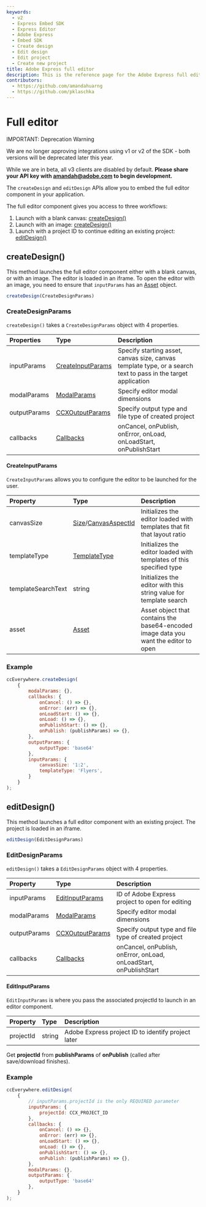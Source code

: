 ```yaml
---
keywords:
  - v2
  - Express Embed SDK
  - Express Editor
  - Adobe Express
  - Embed SDK
  - Create design
  - Edit design
  - Edit project
  - Create new project
title: Adobe Express full editor
description: This is the reference page for the Adobe Express full editor component.
contributors:
  - https://github.com/amandahuarng
  - https://github.com/pklaschka
---
```

# Full editor

<InlineAlert variant="error" slots="header, text1, text2" />

IMPORTANT: Deprecation Warning

We are no longer approving integrations using v1 or v2 of the SDK - both versions will be deprecated later this year.

While we are in beta, all v3 clients are disabled by default. **Please share your API key with amandah@adobe.com to begin development.**

The `createDesign` and `editDesign` APIs allow you to embed the full editor component in your application.

The full editor component gives you access to three workflows:

1. Launch with a blank canvas: [createDesign()](#createdesign)
2. Launch with an image: [createDesign()](#createdesign)
3. Launch with a project ID to continue editing an existing project: [editDesign()](#editdesign)

## createDesign()

This method launches the full editor component either with a blank canvas, or with an image. The editor is loaded in an iframe. To open the editor with an image, you need to ensure that `inputParams` has an [Asset](../shared_types/index.md#asset) object.

```js
createDesign(CreateDesignParams)
```

### CreateDesignParams

`createDesign()` takes a `CreateDesignParams` object with 4 properties.

| Properties | Type | Description
| :-- | :--| :--
| inputParams | [CreateInputParams](#createinputparams) | Specify starting asset, canvas size, canvas template type, or a search text to pass in the target application
| modalParams | [ModalParams](../shared_types/index.md#modalparams) | Specify editor modal dimensions
| outputParams | [CCXOutputParams](../shared_types/index.md#ccxoutputparams) | Specify output type and file type of created project
| callbacks | [Callbacks](../shared_types/index.md#callbacks) | onCancel, onPublish, onError, onLoad, onLoadStart, onPublishStart

#### CreateInputParams

`CreateInputParams` allows you to configure the editor to be launched for the user.

| Property | Type| Description
| :-- | :--| :--
| canvasSize| [Size](../shared_types/index.md#size)/[CanvasAspectId](../../../guides/full_editor/customization/index.md#canvasaspectid) | Initializes the editor loaded with templates that fit that layout ratio
| templateType | [TemplateType](../../../guides/full_editor/customization/index.md#templatetype) | Initializes the editor loaded with templates of this specified type
| templateSearchText | string | Initializes the editor with this string value for template search
| asset | [Asset](../shared_types/index.md#asset) | Asset object that contains the base64-encoded image data you want the editor to open

### Example

```js
ccEverywhere.createDesign(
    {
        modalParams: {},
        callbacks: {
            onCancel: () => {},
            onError: (err) => {},
            onLoadStart: () => {},
            onLoad: () => {},
            onPublishStart: () => {},
            onPublish: (publishParams) => {},
        },
        outputParams: { 
            outputType: 'base64'
        },
        inputParams: { 
            canvasSize: '1:2',
            templateType: 'Flyers',
        }
    }
); 
```

## editDesign()

This method launches a full editor component with an existing project. The project is loaded in an iframe.

```js
editDesign(EditDesignParams)
```

### EditDesignParams

`editDesign()` takes a `EditDesignParams` object with 4 properties.

| Property | Type | Description
| :-- | :--| :--
| inputParams | [EditInputParams](#editinputparams) | ID of Adobe Express project to open for editing
| modalParams | [ModalParams](../shared_types/index.md#modalparams) | Specify editor modal dimensions
| outputParams | [CCXOutputParams](../shared_types/index.md#ccxoutputparams) | Specify output type and file type of created project
| callbacks | [Callbacks](../shared_types/index.md#callbacks) | onCancel, onPublish, onError, onLoad, onLoadStart, onPublishStart

#### EditInputParams

`EditInputParams` is where you pass the associated projectId to launch in an editor component.
  
| Property | Type | Description
| :-- | :--| :--
| projectId| string | Adobe Express project ID to identify project later

Get **projectId** from **publishParams** of **onPublish** (called after save/download finishes).

### Example

```js
ccEverywhere.editDesign(
    {
        // inputParams.projectId is the only REQUIRED parameter
        inputParams: { 
            projectId: CCX_PROJECT_ID 
        },
        callbacks: {
            onCancel: () => {},
            onError: (err) => {},
            onLoadStart: () => {},
            onLoad: () => {},
            onPublishStart: () => {},
            onPublish: (publishParams) => {},
        },
        modalParams: {},
        outputParams: { 
            outputType: 'base64'
        },
    }
);
```

